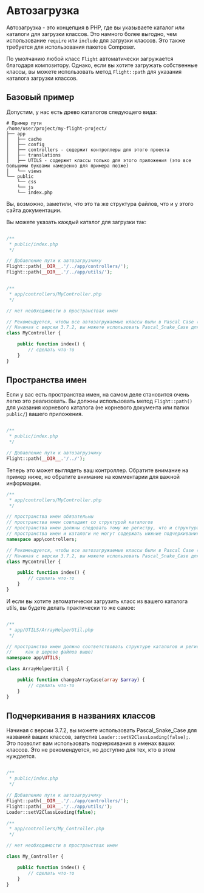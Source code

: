 # Автозагрузка

Автозагрузка - это концепция в PHP, где вы указываете каталог или каталоги для загрузки классов. Это намного более выгодно, чем использование `require` или `include` для загрузки классов. Это также требуется для использования пакетов Composer.

По умолчанию любой класс `Flight` автоматически загружается благодаря композитору. Однако, если вы хотите загружать собственные классы, вы можете использовать метод `Flight::path` для указания каталога загрузки классов.

## Базовый пример

Допустим, у нас есть древо каталогов следующего вида:

```text
# Пример пути
/home/user/project/my-flight-project/
├── app
│   ├── cache
│   ├── config
│   ├── controllers - содержит контроллеры для этого проекта
│   ├── translations
│   ├── UTILS - содержит классы только для этого приложения (это все большими буквами намеренно для примера позже)
│   └── views
└── public
    └── css
	└── js
	└── index.php
```

Вы, возможно, заметили, что это та же структура файлов, что и у этого сайта документации.

Вы можете указать каждый каталог для загрузки так:

```php

/**
 * public/index.php
 */

// Добавление пути к автозагрузчику
Flight::path(__DIR__.'/../app/controllers/');
Flight::path(__DIR__.'/../app/utils/');


/**
 * app/controllers/MyController.php
 */

// нет необходимости в пространствах имен

// Рекомендуется, чтобы все автозагружаемые классы были в Pascal Case (каждое слово с заглавной буквы, без пробелов)
// Начиная с версии 3.7.2, вы можете использовать Pascal_Snake_Case для названий ваших классов, запустив Loader::setV2ClassLoading(false);
class MyController {

	public function index() {
		// сделать что-то
	}
}
```

## Пространства имен

Если у вас есть пространства имен, на самом деле становится очень легко это реализовать. Вы должны использовать метод `Flight::path()` для указания корневого каталога (не корневого документа или папки `public/`) вашего приложения.

```php

/**
 * public/index.php
 */

// Добавление пути к автозагрузчику
Flight::path(__DIR__.'/../');
```

Теперь это может выглядеть ваш контроллер. Обратите внимание на пример ниже, но обратите внимание на комментарии для важной информации.

```php
/**
 * app/controllers/MyController.php
 */

// пространства имен обязательны
// пространства имен совпадают со структурой каталогов
// пространства имен должны следовать тому же регистру, что и структура каталога
// пространства имен и каталоги не могут содержать нижние подчеркивания (если не установить Loader::setV2ClassLoading(false))
namespace app\controllers;

// Рекомендуется, чтобы все автозагружаемые классы были в Pascal Case (каждое слово с заглавной буквы, без пробелов)
// Начиная с версии 3.7.2, вы можете использовать Pascal_Snake_Case для названий ваших классов, запустив Loader::setV2ClassLoading(false);
class MyController {

	public function index() {
		// сделать что-то
	}
}
```

И если вы хотите автоматически загрузить класс из вашего каталога utils, вы будете делать практически то же самое:

```php

/**
 * app/UTILS/ArrayHelperUtil.php
 */

// пространство имен должно соответствовать структуре каталогов и регистру (обратите внимание, что каталог UTILS все в заглавных буквах
//     как в дереве файлов выше)
namespace app\UTILS;

class ArrayHelperUtil {

	public function changeArrayCase(array $array) {
		// сделать что-то
	}
}
```

## Подчеркивания в названиях классов

Начиная с версии 3.7.2, вы можете использовать Pascal_Snake_Case для названий ваших классов, запустив `Loader::setV2ClassLoading(false);`. Это позволит вам использовать подчеркивания в именах ваших классов. Это не рекомендуется, но доступно для тех, кто в этом нуждается.

```php

/**
 * public/index.php
 */

// Добавление пути к автозагрузчику
Flight::path(__DIR__.'/../app/controllers/');
Flight::path(__DIR__.'/../app/utils/');
Loader::setV2ClassLoading(false);

/**
 * app/controllers/My_Controller.php
 */

// нет необходимости в пространствах имен

class My_Controller {

	public function index() {
		// сделать что-то
	}
}
```